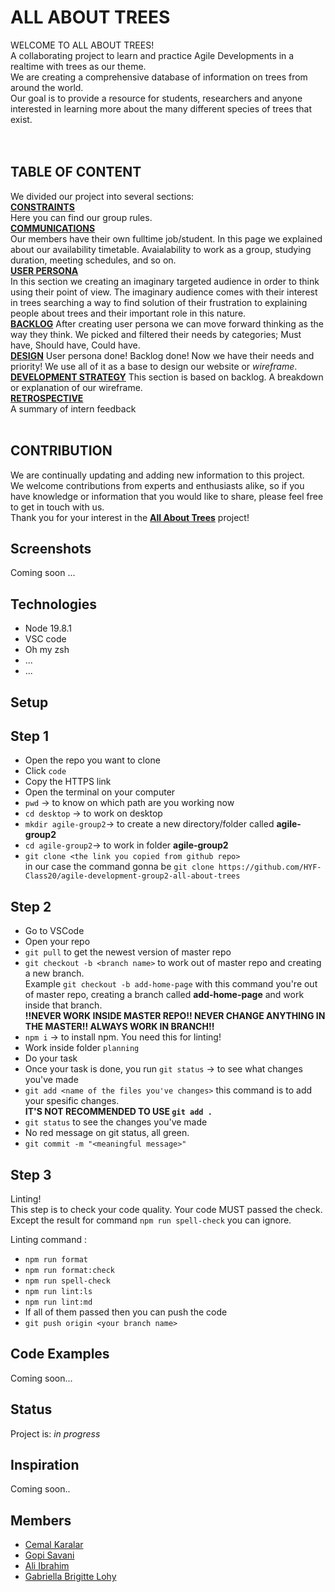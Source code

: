 # ALL ABOUT TREES

WELCOME TO ALL ABOUT TREES! </br> A collaborating project to learn and practice
Agile Developments in a realtime with trees as our theme. </br> We are creating
a comprehensive database of information on trees from around the world. </br>
Our goal is to provide a resource for students, researchers and anyone
interested in learning more about the many different species of trees that
exist.</br> </br> </br>

## TABLE OF CONTENT </br>

We divided our project into several sections: </br>
[**CONSTRAINTS**](https://github.com/HYF-Class20/agile-development-group2-all-about-trees/blob/master/planning/constraints.md)
</br> Here you can find our group rules. </br>
[**COMMUNICATIONS**](https://github.com/HYF-Class20/agile-development-group2-all-about-trees/blob/master/planning/communication.md)
</br> Our members have their own fulltime job/student. In this page we explained
about our availability timetable. Avaialability to work as a group, studying
duration, meeting schedules, and so on. </br>
[**USER PERSONA**](https://github.com/HYF-Class20/agile-development-group2-all-about-trees/blob/master/planning/user-personas.md)
</br> In this section we creating an imaginary targeted audience in order to
think using their point of view. The imaginary audience comes with their
interest in trees searching a way to find solution of their frustration to
explaining people about trees and their important role in this nature. </br>
[**BACKLOG**](https://github.com/HYF-Class20/agile-development-group2-all-about-trees/blob/master/planning/backlog.md)
After creating user persona we can move forward thinking as the way they think.
We picked and filtered their needs by categories; Must have, Should have, Could
have. </br>
[**DESIGN**](https://github.com/HYF-Class20/agile-development-group2-all-about-trees/blob/master/planning/design.md)
User persona done! Backlog done! Now we have their needs and priority! We use
all of it as a base to design our website or _wireframe_. </br>
[**DEVELOPMENT STRATEGY**](https://github.com/HYF-Class20/agile-development-group2-all-about-trees/blob/master/planning/development-strategy.md)
This section is based on backlog. A breakdown or explanation of our wireframe.
</br>
[**RETROSPECTIVE**](https://github.com/HYF-Class20/agile-development-group2-all-about-trees/blob/master/planning/retrospective.md)
</br> A summary of intern feedback </br></br>

## CONTRIBUTION

We are continually updating and adding new information to this project. </br> We
welcome contributions from experts and enthusiasts alike, so if you have
knowledge or information that you would like to share, please feel free to get
in touch with us. </br> Thank you for your interest in the
[**All About Trees**](https://hyf-class20.github.io/agile-development-group2-all-about-trees/)
project! </br>

## Screenshots

Coming soon ...

## Technologies

- Node 19.8.1
- VSC code
- Oh my zsh
- ...
- ...

## Setup

## Step 1

- Open the repo you want to clone
- Click `code`
- Copy the HTTPS link
- Open the terminal on your computer
- `pwd` -> to know on which path are you working now
- `cd desktop` -> to work on desktop
- `mkdir agile-group2`-> to create a new directory/folder called
  **agile-group2**
- `cd agile-group2`-> to work in folder **agile-group2**
- `git clone <the link you copied from github repo>` </br> in our case the
  command gonna be
  `git clone https://github.com/HYF-Class20/agile-development-group2-all-about-trees`

## Step 2

- Go to VSCode
- Open your repo
- `git pull` to get the newest version of master repo
- `git checkout -b <branch name>` to work out of master repo and creating a new
  branch. </br> Example `git checkout -b add-home-page` with this command you're
  out of master repo, creating a branch called **add-home-page** and work inside
  that branch. </br> **!!NEVER WORK INSIDE MASTER REPO!! NEVER CHANGE ANYTHING
  IN THE MASTER!! ALWAYS WORK IN BRANCH!!**
- `npm i` -> to install npm. You need this for linting!
- Work inside folder `planning`
- Do your task
- Once your task is done, you run `git status` -> to see what changes you've
  made
- `git add <name of the files you've changes>` this command is to add your
  spesific changes. </br> **IT'S NOT RECOMMENDED TO USE `git add .`**
- `git status` to see the changes you've made
- No red message on git status, all green.
- `git commit -m "<meaningful message>"`

## Step 3

Linting! </br> This step is to check your code quality. Your code MUST passed
the check. Except the result for command `npm run spell-check` you can ignore.

Linting command :

- `npm run format`
- `npm run format:check`
- `npm run spell-check`
- `npm run lint:ls`
- `npm run lint:md`
- If all of them passed then you can push the code
- `git push origin <your branch name>`

## Code Examples

Coming soon...

## Status

Project is: _in progress_

## Inspiration

Coming soon..

## Members

- [Cemal Karalar](https://github.com/Cemalkaralar)
- [Gopi Savani](https://github.com/Gopiben)
- [Ali Ibrahim](https://github.com/Ibrahim86Ali)
- [Gabriella Brigitte Lohy](https://github.com/GabriellaLohy)
